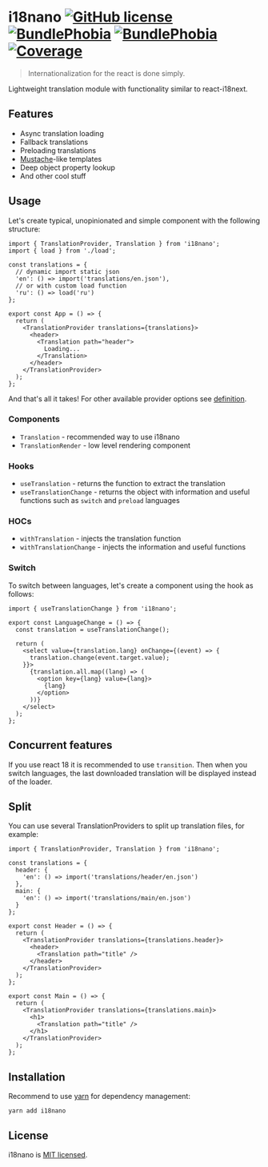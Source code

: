 # i18nano [![GitHub license](https://img.shields.io/badge/license-MIT-blue.svg)](https://github.com/eolme/i18nano/blob/master/LICENSE) [![BundlePhobia](https://img.shields.io/bundlephobia/minzip/i18nano)](https://bundlephobia.com/package/i18nano) [![BundlePhobia](https://img.shields.io/bundlephobia/min/i18nano)](https://bundlephobia.com/package/i18nano) [![Coverage](https://img.shields.io/badge/coverage-100%25-brightgreen)](https://github.com/eolme/i18nano/blob/master/tests)

> Internationalization for the react is done simply.

Lightweight translation module with functionality similar to react-i18next.

## Features

- Async translation loading 
- Fallback translations
- Preloading translations
- [Mustache](https://mustache.github.io/)-like templates
- Deep object property lookup
- And other cool stuff

## Usage

Let's create typical, unopinionated and simple component with the following structure:

```tsx
import { TranslationProvider, Translation } from 'i18nano';
import { load } from './load';

const translations = {
  // dynamic import static json
  'en': () => import('translations/en.json'),
  // or with custom load function
  'ru': () => load('ru')
};

export const App = () => {
  return (
    <TranslationProvider translations={translations}>
      <header>
        <Translation path="header">
          Loading...
        </Translation>
      </header>
    </TranslationProvider>
  );
};
```

And that's all it takes! For other available provider options see [definition](./src/types.ts#L25-L35).

### Components

- `Translation` - recommended way to use i18nano
- `TranslationRender` - low level rendering component

### Hooks

- `useTranslation` - returns the function to extract the translation
- `useTranslationChange` - returns the object with information and useful functions such as `switch` and `preload` languages

### HOCs

- `withTranslation` - injects the translation function
- `withTranslationChange` - injects the information and useful functions

### Switch

To switch between languages, let's create a component using the hook as follows:

```tsx
import { useTranslationChange } from 'i18nano';

export const LanguageChange = () => {
  const translation = useTranslationChange();

  return (
    <select value={translation.lang} onChange={(event) => {
      translation.change(event.target.value);
    }}>
      {translation.all.map((lang) => (
        <option key={lang} value={lang}>
          {lang}
        </option>
      ))}
    </select>
  );
};
```

## Concurrent features

If you use react 18 it is recommended to use `transition`.
Then when you switch languages, the last downloaded translation will be displayed instead of the loader.

## Split

You can use several TranslationProviders to split up translation files, for example:

```tsx
import { TranslationProvider, Translation } from 'i18nano';

const translations = {
  header: {
    'en': () => import('translations/header/en.json')
  },
  main: {
    'en': () => import('translations/main/en.json')
  }
};

export const Header = () => {
  return (
    <TranslationProvider translations={translations.header}>
      <header>
        <Translation path="title" />
      </header>
    </TranslationProvider>
  );
};

export const Main = () => {
  return (
    <TranslationProvider translations={translations.main}>
      <h1>
        <Translation path="title" />
      </h1>
    </TranslationProvider>
  );
};
```

## Installation

Recommend to use [yarn](https://classic.yarnpkg.com/en/docs/install/) for dependency management:

```shell
yarn add i18nano
```

## License

i18nano is [MIT licensed](./LICENSE).
